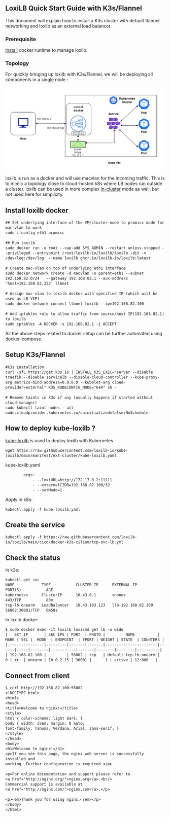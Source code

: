 ## LoxiLB Quick Start Guide with K3s/Flannel

This document will explain how to install a K3s cluster with default flannel networking and loxilb as an external load balancer.   

### Prerequisite

[Install](https://docs.docker.com/engine/install/ubuntu/) docker runtime to manage loxilb.    

### Topology   

For quickly bringing up loxilb with K3s/Flannel, we will be deploying all components in a single node :   

![loxilb topology](photos/qs_single.png)

loxilb is run as a docker and will use macvlan for the incoming traffic. This is to mimic a topology close to cloud-hosted k8s where LB nodes run outside a cluster. loxilb can be used in more complex [in-cluster](https://www.loxilb.io/post/k8s-nuances-of-in-cluster-external-service-lb-with-loxilb) mode as well, but not used here for simplicity.   

## Install loxilb docker
```
## Set underlying interface of the VM/cluster-node to promisc mode for mac-vlan to work
sudo ifconfig eth1 promisc

## Run loxilb
sudo docker run -u root --cap-add SYS_ADMIN --restart unless-stopped --privileged --entrypoint /root/loxilb-io/loxilb/loxilb -dit -v /dev/log:/dev/log  --name loxilb ghcr.io/loxilb-io/loxilb:latest

# Create mac-vlan on top of underlying eth1 interface
sudo docker network create -d macvlan -o parent=eth1 --subnet 192.168.82.0/24   --gateway 192.168.82.1 --aux-address 'host=192.168.82.252' llbnet

# Assign mac-vlan to loxilb docker with specified IP (which will be used as LB VIP)
sudo docker network connect llbnet loxilb --ip=192.168.82.100

# Add iptables rule to allow traffic from source/host IP(192.168.82.1) to loxilb
sudo iptables -A DOCKER -s 192.168.82.1 -j ACCEPT

```

All the above steps related to docker setup can be further automated using docker-compose.   

## Setup K3s/Flannel
```
#K3s installation
curl -sfL https://get.k3s.io | INSTALL_K3S_EXEC="server --disable traefik --disable servicelb --disable-cloud-controller --kube-proxy-arg metrics-bind-address=0.0.0.0 --kubelet-arg cloud-provider=external" K3S_KUBECONFIG_MODE="644" sh -

# Remove taints in k3s if any (usually happens if started without cloud-manager)
sudo kubectl taint nodes --all node.cloudprovider.kubernetes.io/uninitialized=false:NoSchedule-

```

## How to deploy kube-loxilb ?
[kube-loxilb](https://github.com/loxilb-io/kube-loxilb) is used to deploy loxilb with Kubernetes.
```
wget https://raw.githubusercontent.com/loxilb-io/kube-loxilb/main/manifest/ext-cluster/kube-loxilb.yaml
```

kube-loxilb.yaml
```
        args:
            - --loxiURL=http://172.17.0.2:11111
            - --externalCIDR=192.168.82.100/32
            - --setMode=1
```

Apply in k8s:
```
kubectl apply -f kube-loxilb.yaml
```

## Create the service
```
kubectl apply -f https://raw.githubusercontent.com/loxilb-io/loxilb/main/cicd/docker-k3s-cilium/tcp-svc-lb.yml
```

## Check the status
In k3s:
```
kubectl get svc
NAME            TYPE           CLUSTER-IP      EXTERNAL-IP          PORT(S)           AGE
kubernetes      ClusterIP      10.43.0.1       <none>               443/TCP           80m
tcp-lb-onearm   LoadBalancer   10.43.183.123   llb-192.168.82.100   56002:30001/TCP   6m50s
```
In loxilb docker:
```
$ sudo docker exec -it loxilb loxicmd get lb -o wide
|   EXT IP       | SEC IPS | PORT  | PROTO |         NAME          | MARK | SEL |  MODE  | ENDPOINT  | EPORT | WEIGHT | STATE  | COUNTERS |
|----------------|---------|-------|-------|-----------------------|------|-----|--------|-----------|-------|--------|--------|----------|
| 192.168.82.100 |         | 56002 | tcp   | default_tcp-lb-onearm |    0 | rr  | onearm | 10.0.2.15 | 30001 |      1 | active | 12:880   |
```

## Connect from client
```
$ curl http://192.168.82.100:56002
<!DOCTYPE html>
<html>
<head>
<title>Welcome to nginx!</title>
<style>
html { color-scheme: light dark; }
body { width: 35em; margin: 0 auto;
font-family: Tahoma, Verdana, Arial, sans-serif; }
</style>
</head>
<body>
<h1>Welcome to nginx!</h1>
<p>If you see this page, the nginx web server is successfully installed and
working. Further configuration is required.</p>

<p>For online documentation and support please refer to
<a href="http://nginx.org/">nginx.org</a>.<br/>
Commercial support is available at
<a href="http://nginx.com/">nginx.com</a>.</p>

<p><em>Thank you for using nginx.</em></p>
</body>
</html>

```
